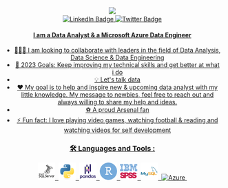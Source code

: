 <div id="header" align="center">
  <img src="https://media.giphy.com/media/M9gbBd9nbDrOTu1Mqx/giphy.gif" width="100"/>
</div>
<div id="badges" align="center">
  <a href="https://linkedin.com/in/ahmed-adamu-0b63b9a5"> 
    <img src="https://img.shields.io/badge/LinkedIn-blue?style=for-the-badge&logo=linkedin&logoColor=white" alt="LinkedIn Badge"/>
  <a href="https://twitter.com/AhmedBabzy"> 
    <img src="https://img.shields.io/badge/Twitter-blue?style=for-the-badge&logo=twitter&logoColor=white" alt="Twitter Badge"/>
  

#### I am a Data Analyst & a Microsoft Azure Data Engineer



* 🧑‍🤝‍🧑 I am looking to collaborate with leaders in the field of Data Analysis, Data Science & Data Engineering
* 🎯 2023 Goals: Keep improving my technical skills and get better at what i do
* 💡 Let's talk data
* :heart: My goal is to help and inspire new & upcoming data analyst with my little knowledge. My message to newbies, feel free to reach out and always willing to share my  help and ideas.
* ⚽ A proud Arsenal fan
* ⚡ Fun fact: I love playing video games, watching football & reading and watching videos for self development
    
### :hammer_and_wrench: Languages and Tools :
<div>
  <img src="https://github.com/devicons/devicon/blob/master/icons/microsoftsqlserver/microsoftsqlserver-plain-wordmark.svg" title="MS SqlServer" alt="MS SqlServer" width="40" height="40"/>&nbsp;
  <img src="https://github.com/devicons/devicon/blob/master/icons/python/python-original.svg" title="Python" alt="Python" width="40" height="40"/>&nbsp;
  <img src="https://github.com/devicons/devicon/blob/master/icons/pandas/pandas-original-wordmark.svg" title="Pandas" alt="Pandas" width="40" height="40"/>&nbsp;
  <img src="https://github.com/devicons/devicon/blob/master/icons/rstudio/rstudio-original.svg" title="RStudio" alt="RStudio" width="40" height="40"/>&nbsp;
  <img src="https://github.com/devicons/devicon/blob/master/icons/spss/spss-original.svg" title="SPSS" alt="SPSS" width="40" height="40"/>&nbsp;
  <img src="https://github.com/devicons/devicon/blob/master/icons/mysql/mysql-original-wordmark.svg" title="MySQL"  alt="MySQL" width="40" height="40"/>&nbsp;
  <img src="https:logo.wine/logo/Microsoft_Azure" title="Azure"  alt="Azure" width="40" height="40"/>&nbsp;
</div>




 
